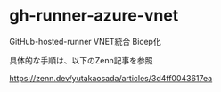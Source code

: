 # gh-runner-azure-vnet
GitHub-hosted-runner VNET統合 Bicep化

具体的な手順は、以下のZenn記事を参照

https://zenn.dev/yutakaosada/articles/3d4ff0043617ea
